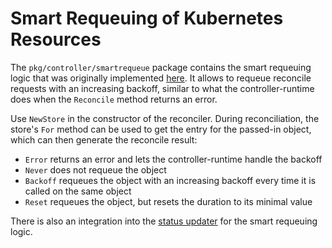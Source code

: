 # Smart Requeuing of Kubernetes Resources

The `pkg/controller/smartrequeue` package contains the smart requeuing logic that was originally implemented [here](https://github.com/openmcp-project/cluster-provider-kind/tree/v0.0.7/pkg/smartrequeue). It allows to requeue reconcile requests with an increasing backoff, similar to what the controller-runtime does when the `Reconcile` method returns an error.

Use `NewStore` in the constructor of the reconciler. During reconciliation, the store's `For` method can be used to get the entry for the passed-in object, which can then generate the reconcile result:
- `Error` returns an error and lets the controller-runtime handle the backoff
- `Never` does not requeue the object
- `Backoff` requeues the object with an increasing backoff every time it is called on the same object
- `Reset` requeues the object, but resets the duration to its minimal value

There is also an integration into the [status updater](./status.md) for the smart requeuing logic.
